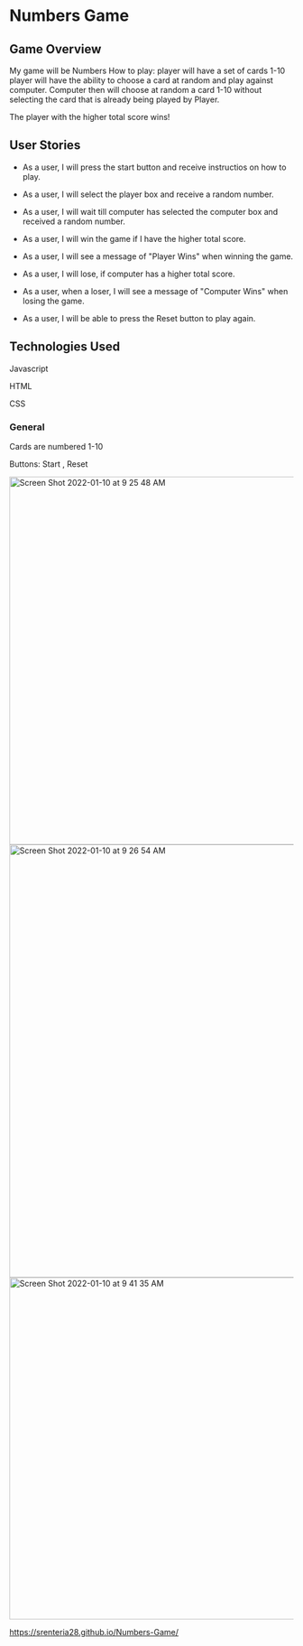 # Numbers Game
## Game Overview

My game will be Numbers 
How to play: player will have a set of cards 1-10 
player will have the ability to choose a card at random
and play against computer.
Computer then will choose at random a card 1-10 without selecting 
the card that is already being played by Player.

The player with the higher total score wins!

## User Stories

* As a user, I will press the start button and receive instructios on how to play.

* As a user, I will select the player box and receive a random number.

* As a user, I will wait till computer has selected the computer box and received a random number.

* As a user, I will win the game if I have the higher total score.

* As a user, I will see a message of "Player Wins" when winning the game.

* As a user, I will lose, if computer has a higher total score.

* As a user, when a loser, I will see a message of "Computer Wins" when losing the game.
 
* As a user, I will be able to press the Reset button to play again. 

## Technologies Used

Javascript

HTML

CSS


### General

Cards are numbered 1-10

Buttons: Start , Reset


<img width="652" alt="Screen Shot 2022-01-10 at 9 25 48 AM" src="https://user-images.githubusercontent.com/95322104/148792715-a31dd707-17f6-409a-97bc-a538c7c7bd06.png">

<img width="767" alt="Screen Shot 2022-01-10 at 9 26 54 AM" src="https://user-images.githubusercontent.com/95322104/148793573-38531ee0-346a-489a-a76b-4885064af6c2.png">

<img width="606" alt="Screen Shot 2022-01-10 at 9 41 35 AM" src="https://user-images.githubusercontent.com/95322104/148794512-de50f4a4-2609-4144-9182-119927cfd16a.png">


https://srenteria28.github.io/Numbers-Game/

